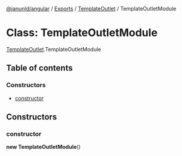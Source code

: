 [@janunld/angular](../README.md) / [Exports](../modules.md) / [TemplateOutlet](../modules/TemplateOutlet.md) / TemplateOutletModule

# Class: TemplateOutletModule

[TemplateOutlet](../modules/TemplateOutlet.md).TemplateOutletModule

## Table of contents

### Constructors

- [constructor](TemplateOutlet.TemplateOutletModule.md#constructor)

## Constructors

### constructor

**new TemplateOutletModule**()
